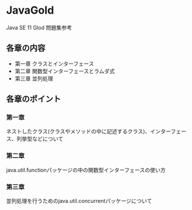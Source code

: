 # JavaGold
Java SE 11 Glod 問題集参考

## 各章の内容
- 第一章 クラスとインターフェース
- 第二章 関数型インターフェースとラムダ式
- 第三章 並列処理

## 各章のポイント

### 第一章
ネストしたクラス(クラスやメソッドの中に記述するクラス)、インターフェース、列挙型などについて

### 第二章
java.util.functionパッケージの中の関数型インターフェースの使い方

### 第三章
並列処理を行うためのjava.util.concurrentパッケージについて
